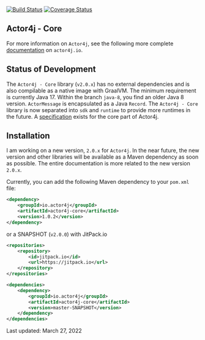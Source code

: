 [![Build Status](https://travis-ci.org/relvaner/actor4j-core.svg?branch=master)](https://travis-ci.org/relvaner/actor4j-core)
[![Coverage Status](https://coveralls.io/repos/github/relvaner/actor4j-core/badge.svg?branch=master)](https://coveralls.io/github/relvaner/actor4j-core?branch=master)

## Actor4j - Core ##

For more information on `Actor4j`, see the following more complete [documentation](https://actor4j.io/documentation/) on `actor4j.io`.

## Status of Development ##

The `Actor4j - Core` library (`v2.0.x`) has no external dependencies and is also compilable as a native image with GraalVM. The minimum requirement is currently Java 17. Within the branch `java-8`, you find an older Java 8 version. `ActorMessage` is encapsulated as a Java `Record`. The `Actor4j - Core` library is now separated into `sdk` and `runtime` to provide more runtimes in the future. A [specification](https://github.com/relvaner/actor4j-spec) exists for the core part of Actor4j.

## Installation ##

I am working on a new version, `2.0.x` for `Actor4j`. In the near future, the new version and other libraries will be available as a Maven dependency as soon as possible. The entire documentation is more related to the new version `2.0.x`.

Currently, you can add the following Maven dependency to your `pom.xml` file:

```xml
<dependency>
	<groupId>io.actor4j</groupId>
	<artifactId>actor4j-core</artifactId>
	<version>1.0.2</version>
</dependency>
```

or a SNAPSHOT (`v2.0.0`) with JitPack.io

```xml
<repositories>
	<repository>
		<id>jitpack.io</id>
		<url>https://jitpack.io</url>
	</repository>
</repositories>

<dependencies>
	<dependency>
		<groupId>io.actor4j</groupId>
		<artifactId>actor4j-core</artifactId>
		<version>master-SNAPSHOT</version>
	</dependency>
</dependencies>
```

Last updated: March 27, 2022